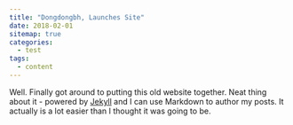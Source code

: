 ```yaml
---
title: "Dongdongbh, Launches Site"
date: 2018-02-01
sitemap: true
categories:
  - test
tags:
  - content
---
```


Well. Finally got around to putting this old website together. Neat thing about it - powered by [Jekyll](http://jekyllrb.com) and I can use Markdown to author my posts. It actually is a lot easier than I thought it was going to be.

